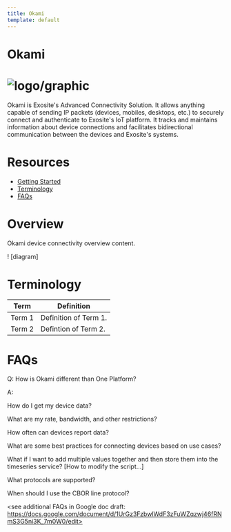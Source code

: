 ```yaml
---
title: Okami
template: default
---
```


# Okami

# ![logo/graphic](insert_logo/graphic_if_applicable)

Okami is Exosite's Advanced Connectivity Solution. It allows anything capable of sending IP packets (devices, mobiles, desktops, etc.) to securely connect and authenticate to Exosite's IoT platform. It tracks and maintains information about device connections and facilitates bidirectional communication between the devices and Exosite's systems.

# Resources

* [Getting Started](link_to_tutorial_docs)
* [Terminology](#terminology)
* [FAQs](#faqs)

# Overview

Okami device connectivity overview content.

! [diagram]

# Terminology

| Term          | Definition    |
| ------------- | ------------- |
| Term 1  | Definition of Term 1.  |
| Term 2  | Defintion of Term 2.  |

# FAQs

Q: How is Okami different than One Platform?

A: 

How do I get my device data?

What are my rate, bandwidth, and other restrictions?

How often can devices report data?

What are some best practices for connecting devices based on use cases? <provide examples>

What if I want to add multiple values together and then store them into the timeseries service?
[How to modify the script…]

What protocols are supported?

When should I use the CBOR line protocol?

<see additional FAQs in Google doc draft: https://docs.google.com/document/d/1UrGz3FzbwlWdF3zFuWZqzwj46fRNmS3G5ni3K_7m0W0/edit>
